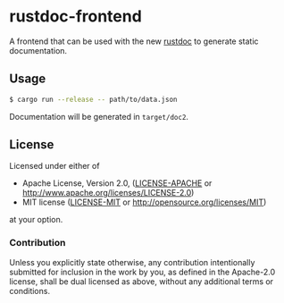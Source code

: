 # rustdoc-frontend

A frontend that can be used with the new [rustdoc] to generate static
documentation.

## Usage

```bash
$ cargo run --release -- path/to/data.json
```

Documentation will be generated in `target/doc2`.

[rustdoc]: https://github.com/steveklabnik/rustdoc

## License

Licensed under either of

 * Apache License, Version 2.0, ([LICENSE-APACHE](LICENSE-APACHE) or http://www.apache.org/licenses/LICENSE-2.0)
 * MIT license ([LICENSE-MIT](LICENSE-MIT) or http://opensource.org/licenses/MIT)

at your option.

### Contribution

Unless you explicitly state otherwise, any contribution intentionally submitted
for inclusion in the work by you, as defined in the Apache-2.0 license, shall be
dual licensed as above, without any additional terms or conditions.
